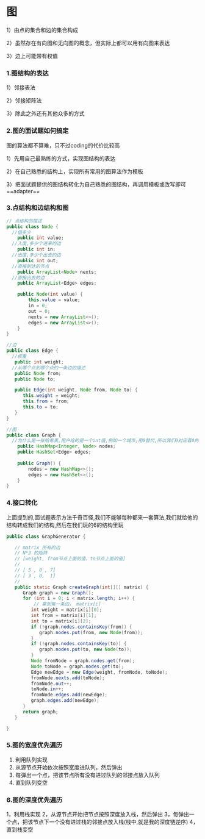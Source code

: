 # 图

1）由点的集合和边的集合构成  

2）虽然存在有向图和无向图的概念，但实际上都可以用有向图来表达  

3）边上可能带有权值   

### 1.图结构的表达

1）邻接表法  

2）邻接矩阵法  

3）除此之外还有其他众多的方式  

### 2.图的面试题如何搞定

图的算法都不算难，只不过coding的代价比较高  

1）先用自己最熟练的方式，实现图结构的表达  

2）在自己熟悉的结构上，实现所有常用的图算法作为模板  

3）把面试题提供的图结构转化为自己熟悉的图结构，再调用模板或改写即可  ==adapter== 

### 3.点结构和边结构和图

```java
// 点结构的描述
public class Node {
  //值多少
	public int value;
  //入度,多少个进来的边
	public int in;
  //出度,多少个出去的边
	public int out;
  //直接到达的节点
	public ArrayList<Node> nexts;
  //直接出去的边
	public ArrayList<Edge> edges;

	public Node(int value) {
		this.value = value;
		in = 0;
		out = 0;
		nexts = new ArrayList<>();
		edges = new ArrayList<>();
	}
}

//边
public class Edge {
  //权重
   public int weight;
  //从哪个点到哪个点的一条边的描述
   public Node from;
   public Node to;

   public Edge(int weight, Node from, Node to) {
      this.weight = weight;
      this.from = from;
      this.to = to;
   }
}

//图
public class Graph {
  //为什么是一张哈希表,用户给的是一个int值,例如一个城市,用0替代,所以我们0对应着0的node,
	public HashMap<Integer, Node> nodes;
	public HashSet<Edge> edges;
	
	public Graph() {
		nodes = new HashMap<>();
		edges = new HashSet<>();
	}
}
```

### 4.接口转化

上面提到的,面试题表示方法千奇百怪,我们不能够每种都来一套算法,我们就给他的结构转成我们的结构,然后在我们玩的6的结构里玩

```java
public class GraphGenerator {

   // matrix 所有的边
   // N*3 的矩阵
   // [weight, from节点上面的值，to节点上面的值]
   // 
   // [ 5 , 0 , 7]
   // [ 3 , 0,  1]
   // 
   public static Graph createGraph(int[][] matrix) {
      Graph graph = new Graph();
      for (int i = 0; i < matrix.length; i++) {
          // 拿到每一条边， matrix[i] 
         int weight = matrix[i][0];
         int from = matrix[i][1];
         int to = matrix[i][2];
         if (!graph.nodes.containsKey(from)) {
            graph.nodes.put(from, new Node(from));
         }
         if (!graph.nodes.containsKey(to)) {
            graph.nodes.put(to, new Node(to));
         }
         Node fromNode = graph.nodes.get(from);
         Node toNode = graph.nodes.get(to);
         Edge newEdge = new Edge(weight, fromNode, toNode);
         fromNode.nexts.add(toNode);
         fromNode.out++;
         toNode.in++;
         fromNode.edges.add(newEdge);
         graph.edges.add(newEdge);
      }
      return graph;
   }

}
```

### 5.图的宽度优先遍历

1. 利用队列实现
2. 从源节点开始依次按照宽度进队列，然后弹出
3. 每弹出一个点，把该节点所有没有进过队列的邻接点放入队列
4. 直到队列变空

### 6.图的深度优先遍历

1，利用栈实现
2，从源节点开始把节点按照深度放入栈，然后弹出
3，每弹出一个点，把该节点下一个没有进过栈的邻接点放入栈(栈中,就是我的深度链逆序)
4，直到栈变空 



